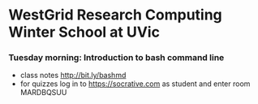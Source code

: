 # WestGrid Research Computing Winter School at UVic

### Tuesday morning: Introduction to bash command line

- class notes http://bit.ly/bashmd
- for quizzes log in to https://socrative.com as student and enter room MARDBQSUU

<!-- Tuesday afternoon: Introduction to HPC -->
<!--   - Introduction to HPC http://bit.ly/introhpc -->

<!-- Wednesday -->
<!--   - ParaView slides, codes and sample datasets http://bit.ly/paraviewzip -->
<!--   - plotly notes http://bit.ly/plotlymd -->

<!-- Thursday -->
<!--   - Belaid's Virtualize and Dockerize -->

<!-- Friday -->
<!--   - Chape base language https://github.com/razoumov/publish/blob/master/01-base.md -->
<!--   - task parallelism in Chapel https://github.com/razoumov/publish/blob/master/02-task-parallelism.md -->
<!--   - data parallelism in Chapel https://github.com/razoumov/publish/blob/master/03-domain-parallelism.md -->

<!-- ## UVic guest wireless -->

<!-- If you don't have Eduroam or other UVic wireless account, you can obtain a guest account at https://www.uvic.ca/systems/support/internettelephone/wireless/connect-guestwireless.php -->
<!-- The guest account is for 2 hours, for each email validation request. -->

<!-- ## Training cluster guest accounts -->

<!-- Please use your instructor-provided unique guest account `userXX` to connect to our small training cluster `cassiopeia.c3.ca` via ssh. -->

